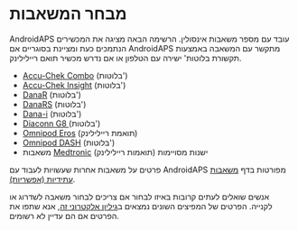 # מבחר המשאבות

AndroidAPS עובד עם מספר משאבות אינסולין. הרשימה הבאה מציגה את המכשירים הנתמכים כעת ומציינת בסוגריים אם AndroidAPS מתקשר עם המשאבה באמצעות תקשורת בלוטות' ישירה עם הטלפון או אם נדרש מכשיר תואם ריילילינק.

- [Accu-Chek Combo](../Configuration/Accu-Chek-Combo-Pump.md) (בלוטות')
- [Accu-Chek Insight](../Configuration/Accu-Chek-Insight-Pump.md) (בלוטות')
- [DanaR](../Configuration/DanaR-Insulin-Pump.md) (בלוטות')
- [DanaRS](../Configuration/DanaRS-Insulin-Pump.md) (בלוטות')
- [Dana-i](../Configuration/DanaRS-Insulin-Pump.md) (בלוטות')
- [Diaconn G8 ](../Configuration/DiaconnG8.rst) (בלוטות')
- [Omnipod Eros](../Configuration/OmnipodEros.rst) (תואמת ריילילינק)
- [Omnipod DASH](../Configuration/OmnipodDASH.md) (בלוטות')
- משאבות [Medtronic](../Configuration/MedtronicPump.md) ישנות מסויימות (תואמות ריילילינק)

פרטים על משאבות אחרות שעשויות לעבוד עם AndroidAPS מפורטות בדף [משאבות עתידיות (אפשריות)](Future-possible-Pump-Drivers.md).

אנשים שואלים לעתים קרובות באיזו לבחור אם צריכים לבחור משאבה לשדרוג או לקנייה. הפרטים של המפיצים השונים נמצאים ב[גיליון אלקטרוני זה](https://drive.google.com/open?id=1CRfmmjA-0h_9nkRViP3J9FyflT9eu-a8HeMrhrKzKz0), אנא שתפו את הפרטים אם הם עדיין לא רשומים.